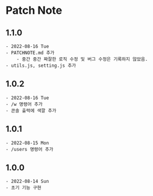 # Patch Note

## 1.1.0

    - 2022-08-16 Tue
    - PATCHNOTE.md 추가
        - 중간 중간 짜잘한 로직 수정 및 버그 수정은 기록하지 않았음.
    - utils.js, setting.js 추가

## 1.0.2

    - 2022-08-16 Tue
    - /w 명령어 추가
    - 콘솔 출력에 색깔 추가

## 1.0.1

    - 2022-08-15 Mon
    - /users 명령어 추가

## 1.0.0

    - 2022-08-14 Sun
    - 초기 기능 구현
